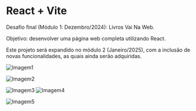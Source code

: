 # React + Vite

Desafio final (Módulo 1: Dezembro/2024): Livros Vai Na Web.

Objetivo: desenvolver uma página web completa utilizando React.

Este projeto será expandido no módulo 2 (Janeiro/2025), com a inclusão de novas funcionalidades, as quais ainda serão adquiridas.


![Imagem1](https://github.com/user-attachments/assets/4e18f073-7d77-4e98-ba2a-f9cf8e834a71)

![Imagem2](https://github.com/user-attachments/assets/fe8d06d8-8682-4626-91ae-9d308450e571)

![Imagem3](https://github.com/user-attachments/assets/25507beb-10f1-4896-ace9-b4ff87a07064)
![Imagem4](https://github.com/user-attachments/assets/7f5267ca-f024-4f24-b172-762d4b41ae46)

![Imagem5](https://github.com/user-attachments/assets/c8302f86-1d3b-4177-b328-98964e361657)










